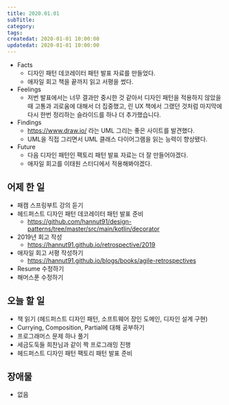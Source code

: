 ```yaml
---
title: 2020.01.01
subTitle: 
category: 
tags: 
createdat: 2020-01-01 10:00:00
updatedat: 2020-01-01 10:00:00
---
```


* Facts
  * 디자인 패턴 데코레이터 패턴 발표 자료를 만들었다.
  * 애자일 회고 책을 끝까지 읽고 서평을 썼다.
* Feelings
  * 저번 발표에서는 너무 결과만 중시한 것 같아서 디자인 패턴을 적용하지 않았을 때 고통과 괴로움에 대해서 더 집중했고, 린 UX 책에서 그랬던 것처럼 마지막에 다시 한번 정리하는 슬라이드를 하나 더 추가했습니다.
* Findings
  * https://www.draw.io/ 라는 UML 그리는 좋은 사이트를 발견했다.
  * UML을 직접 그리면서 UML 클래스 다이어그램을 읽는 능력이 향상됐다.
* Future
  * 다음 디자인 패턴인 팩토리 패턴 발표 자료는 더 잘 만들어야겠다.
  * 애자일 회고를 이태원 스터디에서 적용해봐야겠다.

## 어제 한 일

* 패캠 스프링부트 강의 듣기
* 헤드퍼스트 디자인 패턴 데코레이터 패턴 발표 준비
  * <https://github.com/hannut91/design-patterns/tree/master/src/main/kotlin/decorator>
* 2019년 회고 작성
  * <https://hannut91.github.io/retrospective/2019>
* 애자일 회고 서평 작성하기 
  * <https://hannut91.github.io/blogs/books/agile-retrospectives>
* Resume 수정하기
* 해머스푼 수정하기

## 오늘 할 일

* 책 읽기 (헤드퍼스트 디자인 패턴, 소프트웨어 장인 도메인, 디자인 설계 구현)
* Currying, Composition, Partial에 대해 공부하기
* 프로그래머스 문제 하나 풀기
* 세금도둑들 희찬님과 같이 짝 프로그래밍 진행
* 헤드퍼스트 디자인 패턴 팩토리 패턴 발표 준비

## 장애물

* 없음
